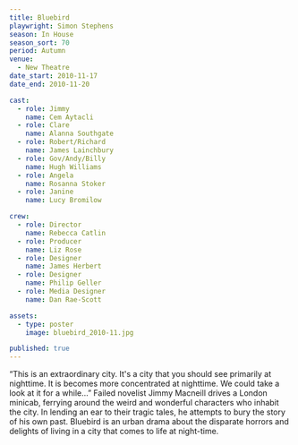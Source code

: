 ```yaml
---
title: Bluebird
playwright: Simon Stephens
season: In House
season_sort: 70
period: Autumn
venue:
  - New Theatre
date_start: 2010-11-17
date_end: 2010-11-20

cast:
  - role: Jimmy
    name: Cem Aytacli
  - role: Clare
    name: Alanna Southgate
  - role: Robert/Richard
    name: James Lainchbury
  - role: Gov/Andy/Billy
    name: Hugh Williams
  - role: Angela
    name: Rosanna Stoker
  - role: Janine
    name: Lucy Bromilow

crew:
  - role: Director
    name: Rebecca Catlin
  - role: Producer
    name: Liz Rose
  - role: Designer
    name: James Herbert
  - role: Designer
    name: Philip Geller
  - role: Media Designer
    name: Dan Rae-Scott

assets:
  - type: poster
    image: bluebird_2010-11.jpg

published: true
---
```


“This is an extraordinary city. It's a city that you should see primarily at nighttime. It is becomes more concentrated at nighttime. We could take a look at it for a while...”
Failed novelist Jimmy Macneill drives a London minicab, ferrying around the weird and wonderful characters who inhabit the city. In lending an ear to their tragic tales, he attempts to bury the story of his own past.
Bluebird is an urban drama about the disparate horrors and delights of living in a city that comes to life at night-time.
